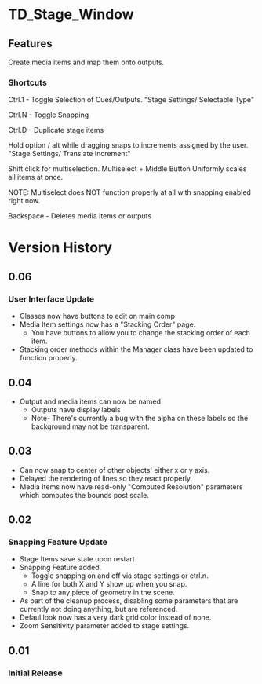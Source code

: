 # TD_Stage_Window

## Features

Create media items and map them onto outputs.



### Shortcuts

Ctrl.1 - Toggle Selection of Cues/Outputs. "Stage Settings/ Selectable Type"

Ctrl.N - Toggle Snapping

Ctrl.D - Duplicate stage items

Hold option / alt while dragging snaps to increments assigned by the user. "Stage Settings/ Translate Increment"

Shift click for multiselection. Multiselect + Middle Button Uniformly scales all items at once.

NOTE: Multiselect does NOT function properly at all with snapping enabled right now.

Backspace - Deletes media items or outputs

# Version History

## 0.06
### User Interface Update
- Classes now have buttons to edit on main comp
- Media Item settings now has a "Stacking Order" page.
  - You have buttons to allow you to change the stacking order of each item.
- Stacking order methods within the Manager class have been updated to function properly.

## 0.04

- Output and media items can now be named
  - Outputs have display labels
  - Note- There's currently a bug with the alpha on these labels so the background may not be transparent.


## 0.03

- Can now snap to center of other objects' either x or y axis.
- Delayed the rendering of lines so they react properly.
- Media Items now have read-only "Computed Resolution" parameters which computes the bounds post scale.

## 0.02
### Snapping Feature Update

- Stage Items save state upon restart.
- Snapping Feature added.
  - Toggle snapping on and off via stage settings or ctrl.n.
  - A line for both X and Y show up when you snap.
  - Snap to any piece of geometry in the scene.
 - As part of the cleanup process, disabling some parameters that are currently not doing anything, but are referenced.
 - Defaul look now has a very dark grid color instead of none.
- Zoom Sensitivity parameter added to stage settings.
## 0.01
### Initial Release

